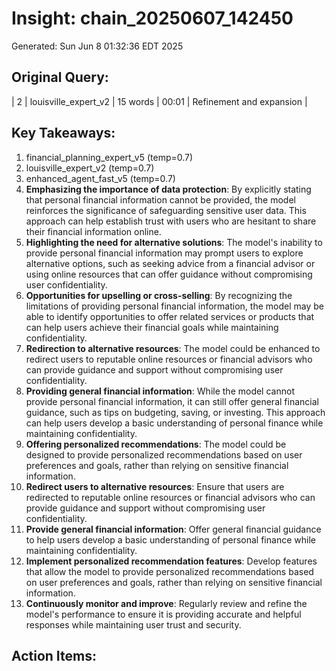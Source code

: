 # Insight: chain_20250607_142450
Generated: Sun Jun  8 01:32:36 EDT 2025

## Original Query:
| 2 | louisville_expert_v2 | 15 words | 00:01 | Refinement and expansion |

## Key Takeaways:
1. financial_planning_expert_v5 (temp=0.7)
2. louisville_expert_v2 (temp=0.7)
3. enhanced_agent_fast_v5 (temp=0.7)
1. **Emphasizing the importance of data protection**: By explicitly stating that personal financial information cannot be provided, the model reinforces the significance of safeguarding sensitive user data. This approach can help establish trust with users who are hesitant to share their financial information online.
2. **Highlighting the need for alternative solutions**: The model's inability to provide personal financial information may prompt users to explore alternative options, such as seeking advice from a financial advisor or using online resources that can offer guidance without compromising user confidentiality.
3. **Opportunities for upselling or cross-selling**: By recognizing the limitations of providing personal financial information, the model may be able to identify opportunities to offer related services or products that can help users achieve their financial goals while maintaining confidentiality.
1. **Redirection to alternative resources**: The model could be enhanced to redirect users to reputable online resources or financial advisors who can provide guidance and support without compromising user confidentiality.
2. **Providing general financial information**: While the model cannot provide personal financial information, it can still offer general financial guidance, such as tips on budgeting, saving, or investing. This approach can help users develop a basic understanding of personal finance while maintaining confidentiality.
3. **Offering personalized recommendations**: The model could be designed to provide personalized recommendations based on user preferences and goals, rather than relying on sensitive financial information.
1. **Redirect users to alternative resources**: Ensure that users are redirected to reputable online resources or financial advisors who can provide guidance and support without compromising user confidentiality.
2. **Provide general financial information**: Offer general financial guidance to help users develop a basic understanding of personal finance while maintaining confidentiality.
3. **Implement personalized recommendation features**: Develop features that allow the model to provide personalized recommendations based on user preferences and goals, rather than relying on sensitive financial information.
4. **Continuously monitor and improve**: Regularly review and refine the model's performance to ensure it is providing accurate and helpful responses while maintaining user trust and security.

## Action Items:
